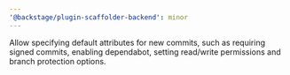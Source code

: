 ```yaml
---
'@backstage/plugin-scaffolder-backend': minor
---
```


Allow specifying default attributes for new commits, such as requiring signed
commits, enabling dependabot, setting read/write permissions and branch
protection options.
